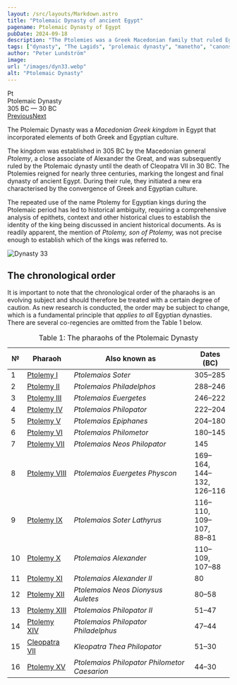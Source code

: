 ```yaml
---
layout: /src/layouts/Markdown.astro
title: "Ptolemaic Dynasty of ancient Egypt"
pagename: Ptolemaic Dynasty of Egypt
pubDate: 2024-09-18
description: "The Ptolemies was a Greek Macedonian family that ruled Egypt for approximately three centuries until the death of Cleopatra in 30 BC."
tags: ["dynasty", "The Lagids", "prolemaic dynasty", "manetho", "canons"]
author: "Peter Lundström"
image:
url: "/images/dyn33.webp"
alt: "Ptolemaic Dynasty"
---
```


<div class="dynruta float-right ml-4 mb-3 mt-4">
	<div class="flex flex-col justify-center items-center [text-shadow:_0_1px_0_rgb(255_255_255_/_20%)]">
		<div class="text-9xl font-bold [text-shadow:_0_1px_0_rgb(255_255_255_/_40%)]">Pt</div>
		<div>Ptolemaic Dynasty</div>
		<div>305 BC &mdash; 30 BC</div>
		<div class="w-full flex justify-between"><a href="/dynasty/argead">Previous</a><a href="/dynasty/roman-pharaohs">Next</a></div>
	</div>
</div>

<p class="lead">
The Ptolemaic Dynasty was a <em>Macedonian Greek kingdom</em> in Egypt that incorporated elements of both Greek and Egyptian culture.
</p>
<p>
The kingdom was established in 305 BC by the Macedonian general <i>Ptolemy</i>, a close associate of Alexander the Great, and was subsequently ruled by the Ptolemaic dynasty until the death of Cleopatra VII in 30 BC. The Ptolemies reigned for nearly three centuries, marking the longest and final dynasty of ancient Egypt. During their rule, they initiated a new era characterised by the convergence of Greek and Egyptian culture.
</p>
<p>
The repeated use of the name Ptolemy for Egyptian kings during the Ptolemaic period has led to historical ambiguity, requiring a comprehensive analysis of epithets, context and other historical clues to establish the identity of the king being discussed in ancient historical documents. As is readily apparent, the mention of <i>Ptolemy, son of Ptolemy,</i> was not precise enough to establish which of the kings was referred to.
</p>
<img class="w-full rounded-sm sm:rounded-xl my-10" src="/images/dyn33.webp" alt="Dynasty 33">
<h2 class="mt-10">The chronological order</h2>
<p>
It is important to note that the chronological order of the pharaohs is an evolving subject and should therefore be treated with a certain degree of caution. As new research is conducted, the order may be subject to change, which is a fundamental principle that <i>applies to all</i> Egyptian dynasties.
There are several co-regencies are omitted from the Table 1 below.</p>

<table>
	<caption class="py-2 text-sm">Table 1: The pharaohs of the Ptolemaic Dynasty</caption>
	<thead>
		<tr>
			<th scope="col" class="w-5 text-center">№</th>
			<th scope="col" class="pl-3">Pharaoh</th>
			<th scope="col" class="pl-3">Also known as</th>
			<th scope="col" class="pl-3">Dates (BC)</th>
		</tr>
	</thead>
	<tbody>

<tr><td>1</td><td><a href="/pharaohs/Ptolemy-I">Ptolemy I</a></td><td><em>Ptolemaios Soter</em></td><td>305&ndash;285</td></tr>
<tr><td>2</td><td><a href="/pharaohs/Ptolemy-II">Ptolemy II</a></td><td><em>Ptolemaios Philadelphos</em></td><td>288&ndash;246</td></tr>
<tr><td>3</td><td><a href="/pharaohs/Ptolemy-III">Ptolemy III</a></td><td><em>Ptolemaios Euergetes</em></td><td>246&ndash;222</td></tr>
<tr><td>4</td><td><a href="/pharaohs/Ptolemy-IV">Ptolemy IV</a></td><td><em>Ptolemaios Philopator</em></td><td>222&ndash;204</td></tr>
<tr><td>5</td><td><a href="/pharaohs/Ptolemy-V">Ptolemy V</a></td><td><em>Ptolemaios Epiphanes</em></td><td>204&ndash;180</td></tr>
<tr><td>6</td><td><a href="/pharaohs/Ptolemy-VI">Ptolemy VI</a></td><td><em>Ptolemaios Philometor</em></td><td>180&ndash;145</td></tr>
<tr><td>7</td><td><a href="/pharaohs/Ptolemy-VII">Ptolemy VII</a></td><td><em>Ptolemaios Neos Philopator</em></td><td>145</td></tr>
<tr><td>8</td><td><a href="/pharaohs/Ptolemy-VIII">Ptolemy VIII</a></td><td><em>Ptolemaios Euergetes Physcon</em></td><td>169–164,<br>144–132,<br>126–116</td></tr>
<tr><td>9</td><td><a href="/pharaohs/Ptolemy-IX">Ptolemy IX</a></td><td><em>Ptolemaios Soter Lathyrus</em></td><td>116–110,<br>109–107,<br>88–81</td></tr>
<tr><td>10</td><td><a href="/pharaohs/Ptolemy-X">Ptolemy X</a></td><td><em>Ptolemaios Alexander</em></td><td>110–109,<br>107–88</td></tr>
<tr><td>11</td><td><a href="/pharaohs/Ptolemy-XI">Ptolemy XI</a></td><td><em>Ptolemaios Alexander II</em></td><td>80</td></tr>
<tr><td>12</td><td><a href="/pharaohs/Ptolemy-XII">Ptolemy XII</a></td><td><em>Ptolemaios Neos Dionysus Auletes</em></td><td>80&ndash;58</td></tr>
<tr><td>13</td><td><a href="/pharaohs/Ptolemy-XIII">Ptolemy XIII</a></td><td><em>Ptolemaios Philopator II</em></td><td>51&ndash;47</td></tr>
<tr><td>14</td><td><a href="/pharaohs/Ptolemy-XIV">Ptolemy XIV</a></td><td><em>Ptolemaios Philopator Philadelphus</em></td><td>47&ndash;44</td></tr>
<tr><td>15</td><td><a href="/pharaohs/Cleopatra-VII">Cleopatra VII</a></td><td><em>Kleopatra Thea Philopator</em></td><td>51&ndash;30</td></tr>
<tr><td>16</td><td><a href="/pharaohs/Ptolemy-XV">Ptolemy XV</a></td><td><em>Ptolemaios Philopator Philometor Caesarion</em></td><td>44&ndash;30</td></tr>
	</tbody>
</table>
